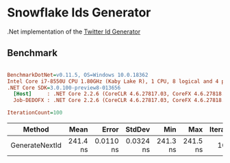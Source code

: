 # Snowflake Ids Generator

.Net implementation of the [Twitter Id Generator](https://blog.twitter.com/engineering/en_us/a/2010/announcing-snowflake.html)

## Benchmark

``` ini

BenchmarkDotNet=v0.11.5, OS=Windows 10.0.18362
Intel Core i7-8550U CPU 1.80GHz (Kaby Lake R), 1 CPU, 8 logical and 4 physical cores
.NET Core SDK=3.0.100-preview8-013656
  [Host]     : .NET Core 2.2.6 (CoreCLR 4.6.27817.03, CoreFX 4.6.27818.02), 64bit RyuJIT
  Job-DEDOFX : .NET Core 2.2.6 (CoreCLR 4.6.27817.03, CoreFX 4.6.27818.02), 64bit RyuJIT

IterationCount=100  

```

|         Method |     Mean |     Error |    StdDev |      Min |      Max | Iterations |
|--------------- |---------:|----------:|----------:|---------:|---------:|-----------:|
| GenerateNextId | 241.4 ns | 0.0110 ns | 0.0324 ns | 241.3 ns | 241.5 ns |     100.00 |

